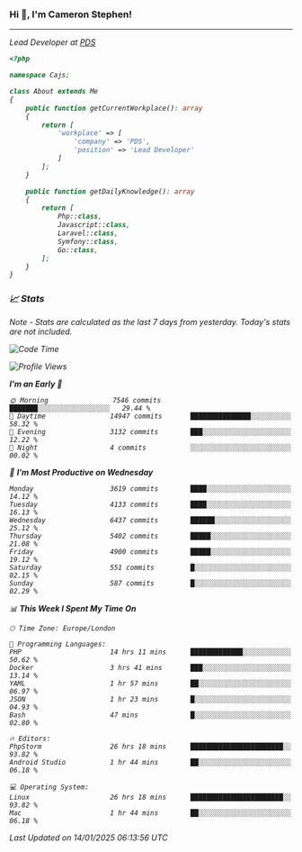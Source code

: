 ### Hi 👋, I'm Cameron Stephen!
<hr>
<p><em>Lead Developer at <a href="https://prindatasolutions.co.uk">PDS</a></p>


```php
<?php

namespace Cajs;

class About extends Me
{
    public function getCurrentWorkplace(): array
    {
        return [
            'workplace' => [
                'company' => 'PDS',
                'position' => 'Lead Developer'
            ]
        ];
    }

    public function getDailyKnowledge(): array
    {
        return [
            Php::class,
            Javascript::class,
            Laravel::class,
            Symfony::class,
            Go::class,
        ];
    }
}
```

### 📈 Stats
<p><em>Note - Stats are calculated as the last 7 days from yesterday. Today's stats are not included.</em></p>


<!--START_SECTION:waka-->
![Code Time](http://img.shields.io/badge/Code%20Time-4%2C184%20hrs%2027%20mins-blue)

![Profile Views](http://img.shields.io/badge/Profile%20Views-0-blue)

**I'm an Early 🐤** 

```text
🌞 Morning                7546 commits        ███████░░░░░░░░░░░░░░░░░░   29.44 % 
🌆 Daytime                14947 commits       ███████████████░░░░░░░░░░   58.32 % 
🌃 Evening                3132 commits        ███░░░░░░░░░░░░░░░░░░░░░░   12.22 % 
🌙 Night                  4 commits           ░░░░░░░░░░░░░░░░░░░░░░░░░   00.02 % 
```
📅 **I'm Most Productive on Wednesday** 

```text
Monday                   3619 commits        ████░░░░░░░░░░░░░░░░░░░░░   14.12 % 
Tuesday                  4133 commits        ████░░░░░░░░░░░░░░░░░░░░░   16.13 % 
Wednesday                6437 commits        ██████░░░░░░░░░░░░░░░░░░░   25.12 % 
Thursday                 5402 commits        █████░░░░░░░░░░░░░░░░░░░░   21.08 % 
Friday                   4900 commits        █████░░░░░░░░░░░░░░░░░░░░   19.12 % 
Saturday                 551 commits         █░░░░░░░░░░░░░░░░░░░░░░░░   02.15 % 
Sunday                   587 commits         █░░░░░░░░░░░░░░░░░░░░░░░░   02.29 % 
```


📊 **This Week I Spent My Time On** 

```text
🕑︎ Time Zone: Europe/London

💬 Programming Languages: 
PHP                      14 hrs 11 mins      █████████████░░░░░░░░░░░░   50.62 % 
Docker                   3 hrs 41 mins       ███░░░░░░░░░░░░░░░░░░░░░░   13.14 % 
YAML                     1 hr 57 mins        ██░░░░░░░░░░░░░░░░░░░░░░░   06.97 % 
JSON                     1 hr 23 mins        █░░░░░░░░░░░░░░░░░░░░░░░░   04.93 % 
Bash                     47 mins             █░░░░░░░░░░░░░░░░░░░░░░░░   02.80 % 

🔥 Editors: 
PhpStorm                 26 hrs 18 mins      ███████████████████████░░   93.82 % 
Android Studio           1 hr 44 mins        ██░░░░░░░░░░░░░░░░░░░░░░░   06.18 % 

💻 Operating System: 
Linux                    26 hrs 18 mins      ███████████████████████░░   93.82 % 
Mac                      1 hr 44 mins        ██░░░░░░░░░░░░░░░░░░░░░░░   06.18 % 
```


 Last Updated on 14/01/2025 06:13:56 UTC
<!--END_SECTION:waka-->
